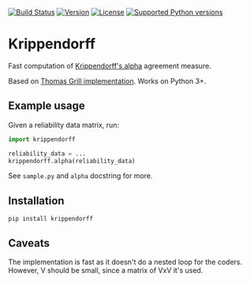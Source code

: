 [![Build Status](https://travis-ci.com/pln-fing-udelar/fast-krippendorff.svg?branch=master)](https://travis-ci.com/pln-fing-udelar/fast-krippendorff)
[![Version](https://img.shields.io/pypi/v/krippendorff.svg)](https://pypi.python.org/pypi/krippendorff)
[![License](https://img.shields.io/pypi/l/krippendorff.svg)](https://pypi.python.org/pypi/krippendorff)
[![Supported Python versions](https://img.shields.io/pypi/pyversions/krippendorff.svg)](https://pypi.python.org/pypi/krippendorff)

# Krippendorff

Fast computation of [Krippendorff's alpha](https://en.wikipedia.org/wiki/Krippendorff%27s_alpha) agreement measure.

Based on [Thomas Grill implementation](https://github.com/grrrr/krippendorff-alpha). Works on Python 3+.

## Example usage

Given a reliability data matrix, run:

```python
import krippendorff

reliability_data = ...
krippendorff.alpha(reliability_data)
```

See `sample.py` and `alpha` docstring for more.

## Installation

```shell
pip install krippendorff
```

## Caveats

The implementation is fast as it doesn't do a nested loop for the coders. However, V should be small, since a matrix of VxV it's used.
